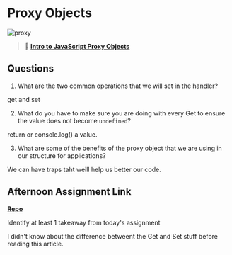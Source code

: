 # Proxy Objects

![proxy](https://bcw.blob.core.windows.net/public/img/journals/5120113092091727)

> **📖 [Intro to JavaScript Proxy Objects](https://codeworksacademy.com/fs-student-guide/resources/wk3/03-Proxies)**

## Questions

1. What are the two common operations that we will set in the handler?

get and set

2. What do you have to make sure you are doing with every Get to ensure the value does not become `undefined`?

return or console.log() a value.

3. What are some of the benefits of the proxy object that we are using in our structure for applications?

We can have traps taht weill help us better our code.

## Afternoon Assignment Link

**[Repo](https://github.com/autumnlay/late-fall21-gregslistmvc)**

Identify at least 1 takeaway from today's assignment

I didn't know about the difference betweent the Get and Set stuff before reading this article.